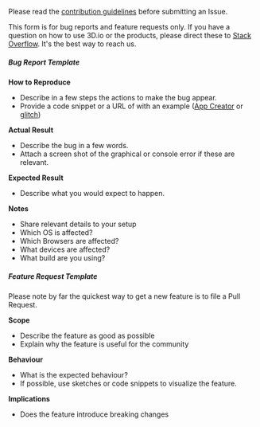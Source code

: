 Please read the [contribution guidelines](CONTRIBUTING.md) before submitting an Issue.

This form is for bug reports and feature requests only.
If you have a question on how to use 3D.io or the products, please direct these to [Stack Overflow](https://stackoverflow.com/questions/tagged/aframe%20and%203d.io%20or%20archilogic). It's the best way to reach us.

##### Bug Report Template

**How to Reproduce**
- Describe in a few steps the actions to make the bug appear.
- Provide a code snippet or a URL of with an example ([App Creator](https://appcreator.3d.io) or [glitch](https://glitch.com/))

**Actual Result**
- Describe the bug in a few words.
- Attach a screen shot of the graphical or console error if these are relevant.

**Expected Result**
- Describe what you would expect to happen.

**Notes**
- Share relevant details to your setup
- Which OS is affected?
- Which Browsers are affected?
- What devices are affected?
- What build are you using?

##### Feature Request Template
Please note by far the quickest way to get a new feature is to file a Pull Request.

**Scope**
- Describe the feature as good as possible
- Explain why the feature is useful for the community

**Behaviour**
- What is the expected behaviour?
- If possible, use sketches or code snippets to visualize the feature.

**Implications**
- Does the feature introduce breaking changes



